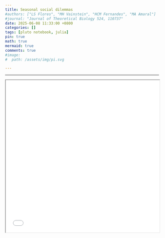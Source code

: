 ```yaml
---
title: Seasonal social dilemmas
#authors: ["LS Flores", "MH Vainstein", "HCM Fernandes", "MA Amaral"]
#journal: "Journal of Theoretical Biology 524, 110737"
date: 2025-06-08 11:33:00 +0800
categories: []
tags: [pluto notebook, julia]
pin: true
math: true
mermaid: true
comments: true
#image:
#  path: /assets/img/pi.svg

---
```

<hr>


<iframe src="/pluto-notebooks/notebook.html" width="100%" height="500px"></iframe>